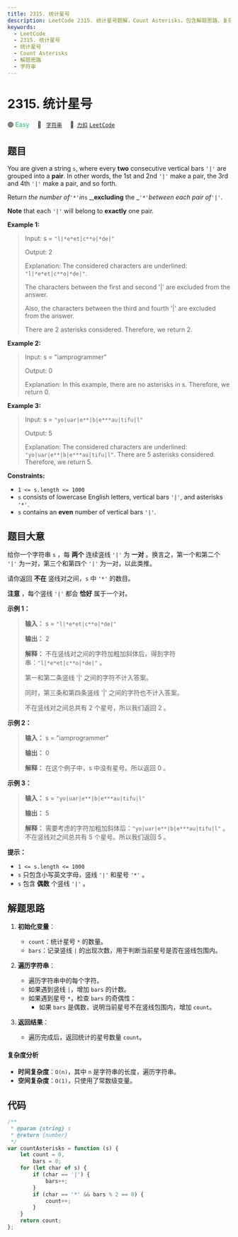 ```yaml
---
title: 2315. 统计星号
description: LeetCode 2315. 统计星号题解，Count Asterisks，包含解题思路、复杂度分析以及完整的 JavaScript 代码实现。
keywords:
  - LeetCode
  - 2315. 统计星号
  - 统计星号
  - Count Asterisks
  - 解题思路
  - 字符串
---
```


# 2315. 统计星号

🟢 <font color=#15bd66>Easy</font>&emsp; 🔖&ensp; [`字符串`](/tag/string.md)&emsp; 🔗&ensp;[`力扣`](https://leetcode.cn/problems/count-asterisks) [`LeetCode`](https://leetcode.com/problems/count-asterisks)

## 题目

You are given a string `s`, where every **two** consecutive vertical bars
`'|'` are grouped into a **pair**. In other words, the 1st and 2nd `'|'` make
a pair, the 3rd and 4th `'|'` make a pair, and so forth.

Return _the number of_`'*'`_in_`s` _,**excluding** the _`'*'`_between each
pair of_`'|'`.

**Note** that each `'|'` will belong to **exactly** one pair.

**Example 1:**

> Input: s = `"l|*e*et|c**o|*de|"`
>
> Output: 2
>
> Explanation: The considered characters are underlined: `"l|*e*et|c**o|*de|"`.
>
> The characters between the first and second '|' are excluded from the answer.
>
> Also, the characters between the third and fourth '|' are excluded from the answer.
>
> There are 2 asterisks considered. Therefore, we return 2.

**Example 2:**

> Input: s = "iamprogrammer"
>
> Output: 0
>
> Explanation: In this example, there are no asterisks in s. Therefore, we return 0.

**Example 3:**

> Input: s = `"yo|uar|e**|b|e***au|tifu|l"`
>
> Output: 5
>
> Explanation: The considered characters are underlined: `"yo|uar|e**|b|e***au|tifu|l"`. There are 5 asterisks considered. Therefore, we return 5.

**Constraints:**

- `1 <= s.length <= 1000`
- `s` consists of lowercase English letters, vertical bars `'|'`, and asterisks `'*'`.
- `s` contains an **even** number of vertical bars `'|'`.

## 题目大意

给你一个字符串 `s` ，每 **两个** 连续竖线 `'|'` 为 **一对** 。换言之，第一个和第二个 `'|'` 为一对，第三个和第四个
`'|'` 为一对，以此类推。

请你返回 **不在** 竖线对之间，`s` 中 `'*'` 的数目。

**注意** ，每个竖线 `'|'` 都会 **恰好** 属于一个对。

**示例 1：**

> **输入：** s = `"l|*e*et|c**o|*de|"`
>
> **输出：** 2
>
> **解释：** 不在竖线对之间的字符加粗加斜体后，得到字符串：`"l|*e*et|c**o|*de|"` 。
>
> 第一和第二条竖线 '|' 之间的字符不计入答案。
>
> 同时，第三条和第四条竖线 '|' 之间的字符也不计入答案。
>
> 不在竖线对之间总共有 2 个星号，所以我们返回 2 。

**示例 2：**

> **输入：** s = "iamprogrammer"
>
> **输出：** 0
>
> **解释：** 在这个例子中，s 中没有星号。所以返回 0 。

**示例 3：**

> **输入：** s = `"yo|uar|e**|b|e***au|tifu|l"`
>
> **输出：** 5
>
> **解释：** 需要考虑的字符加粗加斜体后：`"yo|uar|e**|b|e***au|tifu|l"` 。不在竖线对之间总共有 5 个星号。所以我们返回 5 。

**提示：**

- `1 <= s.length <= 1000`
- `s` 只包含小写英文字母，竖线 `'|'` 和星号 `'*'` 。
- `s` 包含 **偶数** 个竖线 `'|'` 。

## 解题思路

1. **初始化变量**：

   - `count`：统计星号 `*` 的数量。
   - `bars`：记录竖线 `|` 的出现次数，用于判断当前星号是否在竖线包围内。

2. **遍历字符串**：

   - 遍历字符串中的每个字符。
   - 如果遇到竖线 `|`，增加 `bars` 的计数。
   - 如果遇到星号 `*`，检查 `bars` 的奇偶性：
     - 如果 `bars` 是偶数，说明当前星号不在竖线包围内，增加 `count`。

3. **返回结果**：
   - 遍历完成后，返回统计的星号数量 `count`。

#### 复杂度分析

- **时间复杂度**：`O(n)`，其中 `n` 是字符串的长度，遍历字符串。
- **空间复杂度**：`O(1)`，只使用了常数级变量。

## 代码

```javascript
/**
 * @param {string} s
 * @return {number}
 */
var countAsterisks = function (s) {
	let count = 0,
		bars = 0;
	for (let char of s) {
		if (char == '|') {
			bars++;
		}
		if (char == '*' && bars % 2 == 0) {
			count++;
		}
	}
	return count;
};
```
